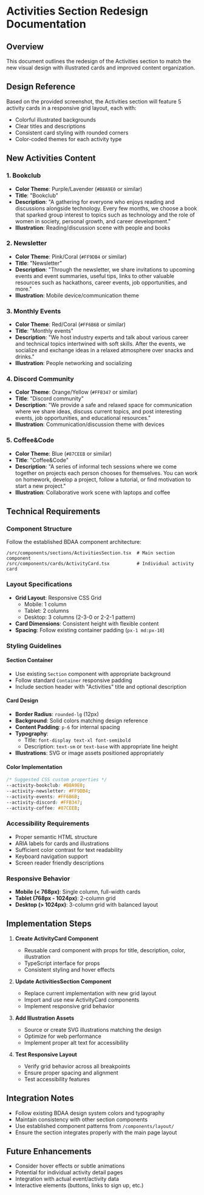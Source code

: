 # Activities Section Redesign Documentation

## Overview

This document outlines the redesign of the Activities section to match the new visual design with illustrated cards and improved content organization.

## Design Reference

Based on the provided screenshot, the Activities section will feature 5 activity cards in a responsive grid layout, each with:
- Colorful illustrated backgrounds
- Clear titles and descriptions
- Consistent card styling with rounded corners
- Color-coded themes for each activity type

## New Activities Content

### 1. Bookclub
- **Color Theme**: Purple/Lavender (`#B8A9E0` or similar)
- **Title**: "Bookclub"
- **Description**: "A gathering for everyone who enjoys reading and discussions alongside technology. Every few months, we choose a book that sparked group interest to topics such as technology and the role of women in society, personal growth, and career development."
- **Illustration**: Reading/discussion scene with people and books

### 2. Newsletter  
- **Color Theme**: Pink/Coral (`#FF9DB4` or similar)
- **Title**: "Newsletter"
- **Description**: "Through the newsletter, we share invitations to upcoming events and event summaries, useful tips, links to other valuable resources such as hackathons, career events, job opportunities, and more."
- **Illustration**: Mobile device/communication theme

### 3. Monthly Events
- **Color Theme**: Red/Coral (`#FF6B6B` or similar)  
- **Title**: "Monthly events"
- **Description**: "We host industry experts and talk about various career and technical topics intertwined with soft skills. After the events, we socialize and exchange ideas in a relaxed atmosphere over snacks and drinks."
- **Illustration**: People networking and socializing

### 4. Discord Community
- **Color Theme**: Orange/Yellow (`#FFB347` or similar)
- **Title**: "Discord community" 
- **Description**: "We provide a safe and relaxed space for communication where we share ideas, discuss current topics, and post interesting events, job opportunities, and educational resources."
- **Illustration**: Communication/discussion theme with devices

### 5. Coffee&Code
- **Color Theme**: Blue (`#87CEEB` or similar)
- **Title**: "Coffee&Code"
- **Description**: "A series of informal tech sessions where we come together on projects each person chooses for themselves. You can work on homework, develop a project, follow a tutorial, or find motivation to start a new project."
- **Illustration**: Collaborative work scene with laptops and coffee

## Technical Requirements

### Component Structure
Follow the established BDAA component architecture:

```
/src/components/sections/ActivitiesSection.tsx  # Main section component
/src/components/cards/ActivityCard.tsx          # Individual activity card
```

### Layout Specifications
- **Grid Layout**: Responsive CSS Grid
  - Mobile: 1 column
  - Tablet: 2 columns  
  - Desktop: 3 columns (2-3-0 or 2-2-1 pattern)
- **Card Dimensions**: Consistent height with flexible content
- **Spacing**: Follow existing container padding (`px-1 md:px-10`)

### Styling Guidelines

#### Section Container
- Use existing `Section` component with appropriate background
- Follow standard `Container` responsive padding
- Include section header with "Activities" title and optional description

#### Card Design
- **Border Radius**: `rounded-lg` (12px)
- **Background**: Solid colors matching design reference
- **Content Padding**: `p-6` for internal spacing
- **Typography**: 
  - Title: `font-display text-xl font-semibold`
  - Description: `text-sm` or `text-base` with appropriate line height
- **Illustrations**: SVG or image assets positioned appropriately

#### Color Implementation
```css
/* Suggested CSS custom properties */
--activity-bookclub: #B8A9E0;
--activity-newsletter: #FF9DB4; 
--activity-events: #FF6B6B;
--activity-discord: #FFB347;
--activity-coffee: #87CEEB;
```

### Accessibility Requirements
- Proper semantic HTML structure
- ARIA labels for cards and illustrations
- Sufficient color contrast for text readability
- Keyboard navigation support
- Screen reader friendly descriptions

### Responsive Behavior
- **Mobile (< 768px)**: Single column, full-width cards
- **Tablet (768px - 1024px)**: 2-column grid
- **Desktop (> 1024px)**: 3-column grid with balanced layout

## Implementation Steps

1. **Create ActivityCard Component**
   - Reusable card component with props for title, description, color, illustration
   - TypeScript interface for props
   - Consistent styling and hover effects

2. **Update ActivitiesSection Component**
   - Replace current implementation with new grid layout
   - Import and use new ActivityCard components
   - Implement responsive grid behavior

3. **Add Illustration Assets**
   - Source or create SVG illustrations matching the design
   - Optimize for web performance
   - Implement proper alt text for accessibility

4. **Test Responsive Layout**
   - Verify grid behavior across all breakpoints
   - Ensure proper spacing and alignment
   - Test accessibility features

## Integration Notes

- Follow existing BDAA design system colors and typography
- Maintain consistency with other section components
- Use established component patterns from `/components/layout/`
- Ensure the section integrates properly with the main page layout

## Future Enhancements

- Consider hover effects or subtle animations
- Potential for individual activity detail pages
- Integration with actual event/activity data
- Interactive elements (buttons, links to sign up, etc.)